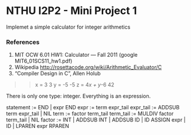 # NTHU I2P2 - Mini Project 1

Implemet a simple calculator for integer arithmetics

### References
1. MIT OCW 6.01 HW1: Calculator — Fall 2011   (google MIT6_01SCS11_hw1.pdf)
2. Wikipedia http://rosettacode.org/wiki/Arithmetic_Evaluator/C
3. “Compiler Design in C”,  Allen Holub

  >> x = 3
  3
  >> y = -5
  -5
  >> z = 4*x + y*-6
  42
  
There is only one type: integer.
Everything is an expression.
 
  statement   := END | expr END
  expr        := term expr_tail
  expr_tail   := ADDSUB term expr_tail | NIL
  term        := factor term_tail
  term_tail := MULDIV factor term_tail | NIL
  factor      := INT | ADDSUB INT | ADDSUB ID | ID ASSIGN expr | ID | LPAREN expr RPAREN
  
